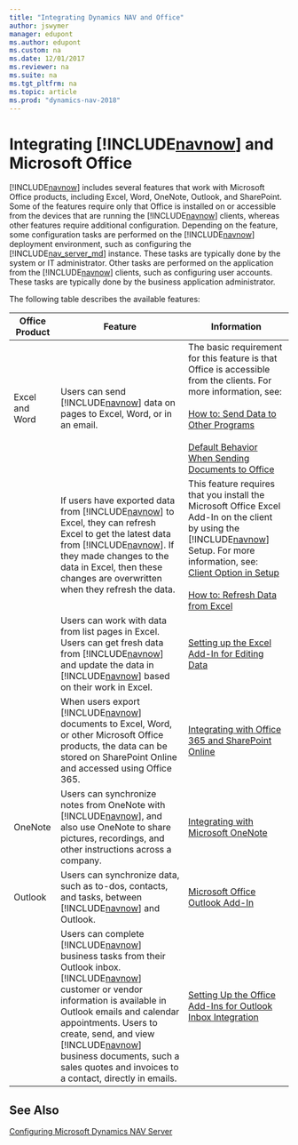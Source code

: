 ```yaml
---
title: "Integrating Dynamics NAV and Office"
author: jswymer
manager: edupont
ms.author: edupont
ms.custom: na
ms.date: 12/01/2017
ms.reviewer: na
ms.suite: na
ms.tgt_pltfrm: na
ms.topic: article
ms.prod: "dynamics-nav-2018"
---
```

# Integrating [!INCLUDE[navnow](includes/navnow_md.md)] and Microsoft Office
[!INCLUDE[navnow](includes/navnow_md.md)] includes several features that work with Microsoft Office products, including Excel, Word, OneNote, Outlook, and SharePoint. Some of the features require only that Office is installed on or accessible from the devices that are running the [!INCLUDE[navnow](includes/navnow_md.md)] clients, whereas other features require additional configuration. Depending on the feature, some configuration tasks are performed on the [!INCLUDE[navnow](includes/navnow_md.md)] deployment environment, such as configuring the [!INCLUDE[nav_server_md](includes/nav_server_md.md)] instance. These tasks are typically done by the system or IT administrator. Other tasks are performed on the application from the [!INCLUDE[navnow](includes/navnow_md.md)] clients, such as configuring user accounts. These tasks are typically done by the business application administrator.

The following table describes the available features:

|  Office Product  |  Feature  |  Information  |
|------------------|-----------|---------------|
|Excel and Word|Users can send [!INCLUDE[navnow](includes/navnow_md.md)] data on pages to Excel, Word, or in an email.|The basic requirement for this feature is that Office is accessible from the clients. For more information, see:<BR /><BR />[How to: Send Data to Other Programs](https://msdn.microsoft.com/en-us/library/hh167276)<BR /><BR />[Default Behavior When Sending Documents to Office](https://msdn.microsoft.com/en-us/library/dn789512)|
|<BR /><BR />|If users have exported data from [!INCLUDE[navnow](includes/navnow_md.md)] to Excel, they can refresh Excel to get the latest data from [!INCLUDE[navnow](includes/navnow_md.md)]. If they made changes to the data in Excel, then these changes are overwritten when they refresh the data.|This feature requires that you install the Microsoft Office Excel Add-In on the client by using the [!INCLUDE[navnow](includes/navnow_md.md)] Setup. For more information, see:<BR />[Client Option in Setup](Client-Option.md)<BR /><BR />[How to: Refresh Data from Excel](https://msdn.microsoft.com/en-us/library/hh167066)|
|<BR /><BR />|Users can work with data from list pages in Excel. Users can get fresh data from [!INCLUDE[navnow](includes/navnow_md.md)] and update the data in [!INCLUDE[navnow](includes/navnow_md.md)] based on their work in Excel.| [Setting up the Excel Add-In for Editing Data](configuring-dynamics-nav-excel-addin.md)|
|<BR /><BR />|When users export [!INCLUDE[navnow](includes/navnow_md.md)] documents to Excel, Word, or other Microsoft Office products, the data can be stored on SharePoint Online and accessed using Office 365.|[Integrating with Office 365 and SharePoint Online](https://msdn.microsoft.com/en-us/library/dn182542)|
|OneNote|Users can synchronize notes from OneNote with [!INCLUDE[navnow](includes/navnow_md.md)], and also use OneNote to share pictures, recordings, and other instructions across a company.| [Integrating with Microsoft OneNote](https://msdn.microsoft.com/en-us/library/hh167484)|
|Outlook|Users can synchronize data, such as to-dos, contacts, and tasks, between [!INCLUDE[navnow](includes/navnow_md.md)] and Outlook.| [Microsoft Office Outlook Add-In](Microsoft-Office-Outlook-Add-In.md)|
|<BR /><BR />|Users can complete [!INCLUDE[navnow](includes/navnow_md.md)] business tasks from their Outlook inbox. [!INCLUDE[navnow](includes/navnow_md.md)] customer or vendor information is available in Outlook emails and calendar appointments. Users to create, send, and view [!INCLUDE[navnow](includes/navnow_md.md)] business documents, such a sales quotes and invoices to a contact, directly in emails.| [Setting Up the Office Add-Ins for Outlook Inbox Integration](Setting-up-Office-Add-Ins-Outlook-Inbox.md)|



## See Also
[Configuring Microsoft Dynamics NAV Server](Configuring-Microsoft-Dynamics-NAV.md)  
